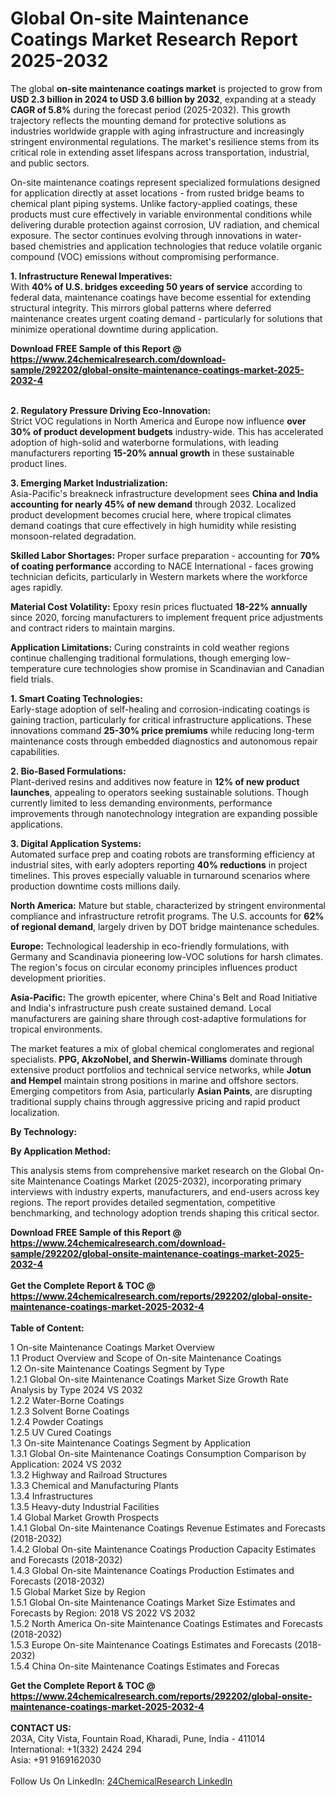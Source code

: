 <h1>Global On-site Maintenance Coatings Market Research Report 2025-2032</h1><p>The global <strong>on-site maintenance coatings market</strong> is projected to grow from <strong>USD 2.3 billion in 2024 to USD 3.6 billion by 2032</strong>, expanding at a steady <strong>CAGR of 5.8%</strong> during the forecast period (2025-2032). This growth trajectory reflects the mounting demand for protective solutions as industries worldwide grapple with aging infrastructure and increasingly stringent environmental regulations. The market's resilience stems from its critical role in extending asset lifespans across transportation, industrial, and public sectors.</p><p>On-site maintenance coatings represent specialized formulations designed for application directly at asset locations - from rusted bridge beams to chemical plant piping systems. Unlike factory-applied coatings, these products must cure effectively in variable environmental conditions while delivering durable protection against corrosion, UV radiation, and chemical exposure. The sector continues evolving through innovations in water-based chemistries and application technologies that reduce volatile organic compound (VOC) emissions without compromising performance.</p><p><strong>1. Infrastructure Renewal Imperatives:</strong><br>
With <strong>40% of U.S. bridges exceeding 50 years of service</strong> according to federal data, maintenance coatings have become essential for extending structural integrity. This mirrors global patterns where deferred maintenance creates urgent coating demand - particularly for solutions that minimize operational downtime during application.</p><div><b>Download FREE Sample of this Report @ 
            <a href="https://www.24chemicalresearch.com/download-sample/292202/global-onsite-maintenance-coatings-market-2025-2032-4">
            https://www.24chemicalresearch.com/download-sample/292202/global-onsite-maintenance-coatings-market-2025-2032-4</a></b></div><br><p><strong>2. Regulatory Pressure Driving Eco-Innovation:</strong><br>
Strict VOC regulations in North America and Europe now influence <strong>over 30% of product development budgets</strong> industry-wide. This has accelerated adoption of high-solid and waterborne formulations, with leading manufacturers reporting <strong>15-20% annual growth</strong> in these sustainable product lines.</p><p><strong>3. Emerging Market Industrialization:</strong><br>
Asia-Pacific's breakneck infrastructure development sees <strong>China and India accounting for nearly 45% of new demand</strong> through 2032. Localized product development becomes crucial here, where tropical climates demand coatings that cure effectively in high humidity while resisting monsoon-related degradation.</p><p><strong>Skilled Labor Shortages:</strong> Proper surface preparation - accounting for <strong>70% of coating performance</strong> according to NACE International - faces growing technician deficits, particularly in Western markets where the workforce ages rapidly.</p><p><strong>Material Cost Volatility:</strong> Epoxy resin prices fluctuated <strong>18-22% annually</strong> since 2020, forcing manufacturers to implement frequent price adjustments and contract riders to maintain margins.</p><p><strong>Application Limitations:</strong> Curing constraints in cold weather regions continue challenging traditional formulations, though emerging low-temperature cure technologies show promise in Scandinavian and Canadian field trials.</p><p><strong>1. Smart Coating Technologies:</strong><br>
Early-stage adoption of self-healing and corrosion-indicating coatings is gaining traction, particularly for critical infrastructure applications. These innovations command <strong>25-30% price premiums</strong> while reducing long-term maintenance costs through embedded diagnostics and autonomous repair capabilities.</p><p><strong>2. Bio-Based Formulations:</strong><br>
Plant-derived resins and additives now feature in <strong>12% of new product launches</strong>, appealing to operators seeking sustainable solutions. Though currently limited to less demanding environments, performance improvements through nanotechnology integration are expanding possible applications.</p><p><strong>3. Digital Application Systems:</strong><br>
Automated surface prep and coating robots are transforming efficiency at industrial sites, with early adopters reporting <strong>40% reductions</strong> in project timelines. This proves especially valuable in turnaround scenarios where production downtime costs millions daily.</p><p><strong>North America:</strong> Mature but stable, characterized by stringent environmental compliance and infrastructure retrofit programs. The U.S. accounts for <strong>62% of regional demand</strong>, largely driven by DOT bridge maintenance schedules.</p><p><strong>Europe:</strong> Technological leadership in eco-friendly formulations, with Germany and Scandinavia pioneering low-VOC solutions for harsh climates. The region's focus on circular economy principles influences product development priorities.</p><p><strong>Asia-Pacific:</strong> The growth epicenter, where China's Belt and Road Initiative and India's infrastructure push create sustained demand. Local manufacturers are gaining share through cost-adaptive formulations for tropical environments.</p><p>The market features a mix of global chemical conglomerates and regional specialists. <strong>PPG, AkzoNobel, and Sherwin-Williams</strong> dominate through extensive product portfolios and technical service networks, while <strong>Jotun and Hempel</strong> maintain strong positions in marine and offshore sectors. Emerging competitors from Asia, particularly <strong>Asian Paints</strong>, are disrupting traditional supply chains through aggressive pricing and rapid product localization.</p><p><strong>By Technology:</strong></p><p><strong>By Application Method:</strong></p><p>This analysis stems from comprehensive market research on the Global On-site Maintenance Coatings Market (2025-2032), incorporating primary interviews with industry experts, manufacturers, and end-users across key regions. The report provides detailed segmentation, competitive benchmarking, and technology adoption trends shaping this critical sector.</p><div><b>Download FREE Sample of this Report @ 
            <a href="https://www.24chemicalresearch.com/download-sample/292202/global-onsite-maintenance-coatings-market-2025-2032-4">
            https://www.24chemicalresearch.com/download-sample/292202/global-onsite-maintenance-coatings-market-2025-2032-4</a></b></div><br><div><b>Get the Complete Report & TOC @ 
            <a href="https://www.24chemicalresearch.com/reports/292202/global-onsite-maintenance-coatings-market-2025-2032-4">
            https://www.24chemicalresearch.com/reports/292202/global-onsite-maintenance-coatings-market-2025-2032-4</a></b></div><br>
            <b>Table of Content:</b><p>1 On-site Maintenance Coatings Market Overview<br />
    1.1 Product Overview and Scope of On-site Maintenance Coatings<br />
    1.2 On-site Maintenance Coatings Segment by Type<br />
        1.2.1 Global On-site Maintenance Coatings Market Size Growth Rate Analysis by Type 2024 VS 2032<br />
        1.2.2 Water-Borne Coatings<br />
        1.2.3 Solvent Borne Coatings<br />
        1.2.4 Powder Coatings<br />
        1.2.5 UV Cured Coatings<br />
    1.3 On-site Maintenance Coatings Segment by Application<br />
        1.3.1 Global On-site Maintenance Coatings Consumption Comparison by Application: 2024 VS 2032<br />
        1.3.2 Highway and Railroad Structures<br />
        1.3.3 Chemical and Manufacturing Plants<br />
        1.3.4 Infrastructures<br />
        1.3.5 Heavy-duty Industrial Facilities<br />
    1.4 Global Market Growth Prospects<br />
        1.4.1 Global On-site Maintenance Coatings Revenue Estimates and Forecasts (2018-2032)<br />
        1.4.2 Global On-site Maintenance Coatings Production Capacity Estimates and Forecasts (2018-2032)<br />
        1.4.3 Global On-site Maintenance Coatings Production Estimates and Forecasts (2018-2032)<br />
    1.5 Global Market Size by Region<br />
        1.5.1 Global On-site Maintenance Coatings Market Size Estimates and Forecasts by Region: 2018 VS 2022 VS 2032<br />
        1.5.2 North America On-site Maintenance Coatings Estimates and Forecasts (2018-2032)<br />
        1.5.3 Europe On-site Maintenance Coatings Estimates and Forecasts (2018-2032)<br />
        1.5.4 China On-site Maintenance Coatings Estimates and Forecas</p><div><b>Get the Complete Report & TOC @ 
            <a href="https://www.24chemicalresearch.com/reports/292202/global-onsite-maintenance-coatings-market-2025-2032-4">
            https://www.24chemicalresearch.com/reports/292202/global-onsite-maintenance-coatings-market-2025-2032-4</a></b></div><br><b>CONTACT US:</b><br>
            203A, City Vista, Fountain Road, Kharadi, Pune, India - 411014<br>
            International: +1(332) 2424 294<br>
            Asia: +91 9169162030 <br><br>
            Follow Us On LinkedIn: <a href="https://www.linkedin.com/company/24chemicalresearch/">24ChemicalResearch LinkedIn</a>